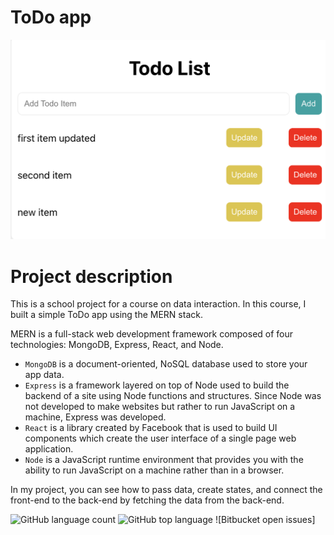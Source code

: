 # ToDo app
![Home page](client/src/images/todo-app.png)

# Project description

This is a school project for a course on data interaction. In this course, I built a simple ToDo app using the MERN stack.

MERN is a full-stack web development framework composed of four technologies: MongoDB, Express, React, and Node.

- `MongoDB` is a document-oriented, NoSQL database used to store your app data.
- `Express` is a framework layered on top of Node used to build the backend of a site using Node functions and structures. Since Node was not developed to make websites but rather to run JavaScript on a machine, Express was developed.
- `React` is a library created by Facebook that is used to build UI components which create the user interface of a single page web application.
- `Node` is a JavaScript runtime environment that provides you with the ability to run JavaScript on a machine rather than in a browser.

In my project, you can see how to pass data, create states, and connect the front-end to the back-end by fetching the data from the back-end.

![GitHub language count](https://img.shields.io/github/languages/count/KarinSV/todo-app-data-interaction)
![GitHub top language](https://img.shields.io/github/languages/top/KarinSV/todo-app-data-interaction?color=yellow)
![Bitbucket open issues]
